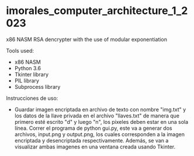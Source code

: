 # imorales_computer_architecture_1_2023
x86 NASM RSA dencrypter with the use of modular exponentiation

Tools used:
- x86 NASM
- Python 3.6
- Tkinter library
- PIL library
- Subprocess library

Instrucciones de uso:
- Guardar imagen encriptada en archivo de texto con nombre "img.txt" y los datos de la llave privada en el archivo "llaves.txt" de manera que primero esté escrito "d" y luego "n", los pixeles deben estar en una sola línea. Correr el programa de python gui.py, este va a generar dos archivos, input.png y output.png, los cuales corresponden a la imagen encriptada y desencriptada respectivamente. Además, se van a visualizar ambas imagenes en una ventana creada usando Tkinter. 
